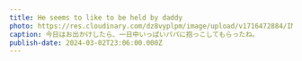 ```yaml
---
title: He seems to like to be held by daddy
photo: https://res.cloudinary.com/dz8vyplpm/image/upload/v1716472884/IMG_9172_cdkzbk.jpg
caption: 今日はお出かけしたら、一日中いっぱいパパに抱っこしてもらったね。
publish-date: 2024-03-02T23:06:00.000Z
---
```

